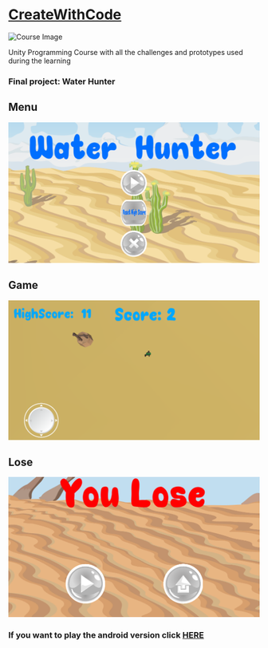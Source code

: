 # [CreateWithCode](https://learn.unity.com/course/create-with-code)
![Course Image](https://connect-prd-cdn.unity.com/20190606/learn/images/fdc7b412-a147-44dd-b924-dcf3a07fa235_course1080pBanner__1_.png.200x0x1.webp)

Unity Programming Course with all the challenges and prototypes used during the learning

### Final project: Water Hunter

## Menu
![Menu](https://raw.githubusercontent.com/Jonattaz/CreateWithCode/main/ProjectMobileBuild/Images/Menu.png)

## Game
![Game](https://raw.githubusercontent.com/Jonattaz/CreateWithCode/main/ProjectMobileBuild/Images/Game.png)

## Lose
![Lose](https://raw.githubusercontent.com/Jonattaz/CreateWithCode/main/ProjectMobileBuild/Images/Lose.png)

### If you want to play the android version click [HERE](https://github.com/Jonattaz/CreateWithCode/blob/main/ProjectMobileBuild/WaterHunter.apk)
